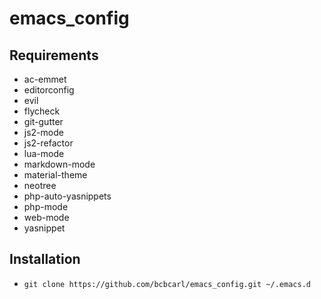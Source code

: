 # emacs_config

## Requirements

* ac-emmet
* editorconfig
* evil
* flycheck
* git-gutter
* js2-mode
* js2-refactor
* lua-mode
* markdown-mode
* material-theme
* neotree
* php-auto-yasnippets
* php-mode
* web-mode
* yasnippet

## Installation

* `git clone https://github.com/bcbcarl/emacs_config.git ~/.emacs.d`